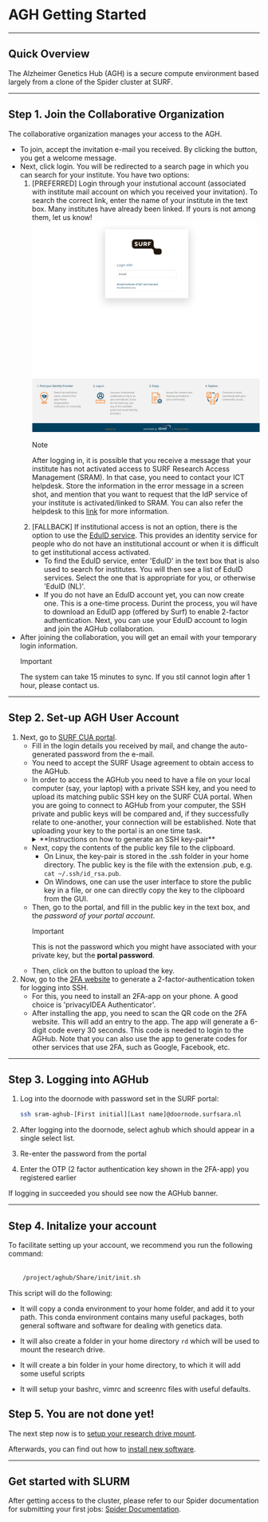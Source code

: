 # AGH Getting Started


------------------------
## Quick Overview

The Alzheimer Genetics Hub (AGH) is a secure compute environment based largely from a clone of the Spider cluster at SURF.

------------------------
## Step 1. Join the Collaborative Organization

The collaborative organization manages your access to the AGH.
- To join, accept the invitation e-mail you received. By clicking the button, you get a welcome message. 
- Next, click login. You will be redirected to a search page in which you can search for your institute.
  You have two options:
  1. [PREFERRED] Login through your instutional account (associated with institute mail account on which you received your invitation). To search the correct link,
     enter the name of your institute in the text box. Many institutes have already been linked. If yours is not among them, 
     let us know!
     ![Screen showing the institute seach box](images/broad_select.png)
     >[!NOTE]
     > After logging in, it is possible that you receive a message that your institute has not activated access to 
     > SURF Research Access Management (SRAM). In that case, you need to contact your ICT helpdesk. Store the information in the 
     > error message in a screen shot, and mention that you want to request that the IdP service of your institute is 
     > activated/linked to SRAM. You can also refer the helpdesk to this [link](https://dashboard.surfconext.nl/apps/8164/saml20_sp/about) for more information.
  2. [FALLBACK] If institutional access is not an option, there is the option to use the [EduID service](https://eduid.nl/en/). This provides an identity service
     for people who do not have an institutional account or when it is difficult to get institutional access activated. 
     - To find the EduID service,  enter 'EduID' in the text box that is also used to search for institutes. You will then see a list of EduID services. Select the one that is 
       appropriate for you, or otherwise 'EduID (NL)'. 
     - If you do not have an EduID account yet, you can now create one. This is a one-time process. Durint the process, you wil have to download an EduID app (offered by Surf) to enable 2-factor authentication. 
       Next, you can use your EduID account to login and join the AGHub collaboration.
- After joining the collaboration, you will get an email with your temporary login information. 
  >[!IMPORTANT]
  > The system can take 15 minutes to sync. If you stil cannot login after 1 hour, please contact us.


------------------------
## Step 2. Set-up AGH User Account

1. Next, go to [SURF CUA portal](https://portal.cua.surf.nl).
   - Fill in the login details you received by mail, and change the auto-generated password from the e-mail.
   - You need to accept the SURF Usage agreement to obtain access to the AGHub.
   - In order to access the AGHub you need to have a file on your local computer (say, your laptop) with a private SSH key, 
     and you need to upload its matching public SSH key on the SURF CUA portal. When you are going to connect to AGHub from your computer, 
     the SSH private and public keys will be compared and,   if they successfully relate to one-another, your connection will be established. Note that uploading your key to the portal is an one time task.
     <details>
       <summary>**Instructions on how to generate an SSH key-pair**</summary>
       ### Generating an SSH key-pair
       - [Linux,Mac] Follow the process detailed in [this link](https://spiderdocs.readthedocs.io/en/latest/Pages/ssh_keys.html). 
         By default, the key-pair is stored in the .ssh folder in your home directory. The public key is the file with the extension .pub.
       - [Windows] Windows SSH agents like [Putty](https://www.putty.org) also have functionality to [generate SSH keys](https://www.ssh.com/academy/ssh/putty/windows/puttygen).
         Your public key can be stored in a file, or copied from the GUI.
     </details>
   - Next, copy the contents of the public key file to the clipboard. 
     - On Linux, the key-pair is stored in the .ssh folder in your home directory. The public key is the file with the extension .pub, e.g. `cat ~/.ssh/id_rsa.pub`.
     - On Windows, one can use the user interface to store the public key in a file, or one can directly copy the key to the clipboard from the GUI.
   - Then, go to the portal, and fill in the public key in the text box, and the *password of your portal account*.
     >[!IMPORTANT]
     > This is not the password which you might have associated with your private key, but the **portal password**. 
   - Then, click on the button to upload the key.
2. Now, go to the [2FA website](https://2fa.surfsara.nl/) to generate a 2-factor-authentication token for logging into SSH. 
   - For this, you need to install an 2FA-app on your phone. A good choice is 'privacyIDEA Authenticator'. 
   - After installing the app, you need to scan the QR code on the 2FA website. This will add an entry to the app. The app will generate a 6-digit code every 30 seconds. This code is needed to login to the AGHub. Note that you can also use the app to generate codes for other services that use 2FA, such as Google, Facebook, etc. 
   
---------------------------------
## Step 3. Logging into AGHub

1. Log into the doornode with password set in the SURF portal:
   ```bash
   ssh sram-aghub-[First initial][Last name]@doornode.surfsara.nl
   ```

2. After logging into the doornode, select aghub which should appear in a single select list.
3. Re-enter the password from the portal
4. Enter the OTP (2 factor authentication key shown in the 2FA-app) you registered earlier

If logging in succeeded you should see now the AGHub banner.

----------------------
## Step 4. Initalize your account

To facilitate setting up your account, we recommend you run the following command:

```bash

    /project/aghub/Share/init/init.sh
```


This script will do the following:

* It will copy a conda environment to your home folder, and add it to your path. This conda environment contains 
many useful packages, both general software and software for dealing with genetics data.

* It will also create a folder in your home directory `rd` which will be used to mount the
research drive. 

* It will create a bin folder in your home directory, to which it will add some useful scripts

* It will setup your bashrc, vimrc and screenrc files with useful defaults. 


## Step 5. You are not done yet!

The next step now is to [setup your research drive mount](agh_use_of_research_drive.md).

Afterwards, you can find out how to [install new software](agh_installing_software.md).

----------------------
## Get started with SLURM

After getting access to the cluster, please refer to our Spider documentation for submitting your first jobs:
[Spider Documentation](https://spiderdocs.readthedocs.io/en/latest/Pages/getting_started.html). 










